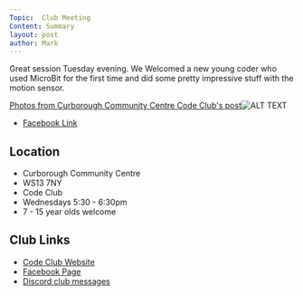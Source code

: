 ```yaml
---
Topic:  Club Meeting
Content: Summary
layout: post
author: Mark
---
```

Great session Tuesday evening. We Welcomed a new young coder who used MicroBit for the first time and did some pretty impressive stuff with the motion sensor.

[Photos from Curborough Community Centre Code Club's post](https://www.facebook.com/1481985248595237/posts/2056179514509138/)![ALT TEXT](https://scontent.fbhx6-1.fna.fbcdn.net/v/t1.6435-9/60899613_2056175734509516_4240390059943002112_n.jpg?stp=dst-jpg_p720x720&_nc_cat=104&ccb=1-7&_nc_sid=730e14&_nc_ohc=7RDtaNec3ooAX86aF2k&_nc_ht=scontent.fbhx6-1.fna&edm=AKK4YLsEAAAA&oh=00_AfCkfTJOqaKy9hvc-y9zXtYynxX-vReB_wyDS3G3TLXneQ&oe=654E3ADF)

* [Facebook Link](https://www.facebook.com/1481985248595237/posts/2056179514509138/)

## Location

* Curborough Community Centre
* WS13 7NY
* Code Club
* Wednesdays 5:30 - 6:30pm
* 7 - 15 year olds welcome

## Club Links

* [Code Club Website](https://lichfield-code-club.github.io/)
* [Facebook Page](https://www.facebook.com/LichfieldCoders)
* [Discord club messages](https://discord.gg/szz6xGK)
